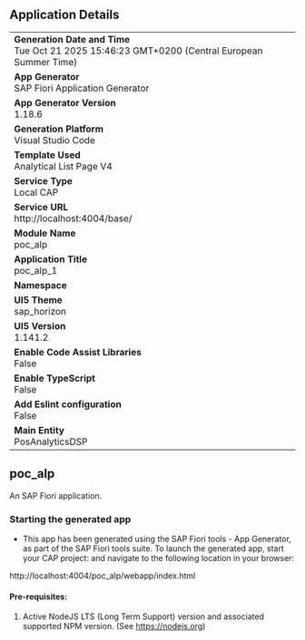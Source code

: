 ## Application Details
|               |
| ------------- |
|**Generation Date and Time**<br>Tue Oct 21 2025 15:46:23 GMT+0200 (Central European Summer Time)|
|**App Generator**<br>SAP Fiori Application Generator|
|**App Generator Version**<br>1.18.6|
|**Generation Platform**<br>Visual Studio Code|
|**Template Used**<br>Analytical List Page V4|
|**Service Type**<br>Local CAP|
|**Service URL**<br>http://localhost:4004/base/|
|**Module Name**<br>poc_alp|
|**Application Title**<br>poc_alp_1|
|**Namespace**<br>|
|**UI5 Theme**<br>sap_horizon|
|**UI5 Version**<br>1.141.2|
|**Enable Code Assist Libraries**<br>False|
|**Enable TypeScript**<br>False|
|**Add Eslint configuration**<br>False|
|**Main Entity**<br>PosAnalyticsDSP|

## poc_alp

An SAP Fiori application.

### Starting the generated app

-   This app has been generated using the SAP Fiori tools - App Generator, as part of the SAP Fiori tools suite.  To launch the generated app, start your CAP project:  and navigate to the following location in your browser:

http://localhost:4004/poc_alp/webapp/index.html

#### Pre-requisites:

1. Active NodeJS LTS (Long Term Support) version and associated supported NPM version.  (See https://nodejs.org)


